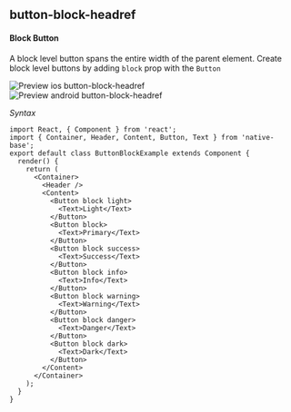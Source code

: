 ## button-block-headref
#### Block Button

A block level button spans the entire width of the parent element.
Create block level buttons by adding <code>block</code> prop with the <code>Button</code><br />

![Preview ios button-block-headref](https://github.com/GeekyAnts/NativeBase-KitchenSink/raw/v2.4.7/screenshots/ios/button-block.png)
![Preview android button-block-headref](https://github.com/GeekyAnts/NativeBase-KitchenSink/raw/v2.4.7/screenshots/android/button-block.png)

*Syntax*

<pre class="line-numbers"><code class="language-jsx">import React, { Component } from 'react';
import { Container, Header, Content, Button, Text } from 'native-base';
export default class ButtonBlockExample extends Component {
  render() {
    return (
      &lt;Container>
        &lt;Header />
        &lt;Content>
          &lt;Button block light>
            &lt;Text>Light&lt;/Text>
          &lt;/Button>
          &lt;Button block>
            &lt;Text>Primary&lt;/Text>
          &lt;/Button>
          &lt;Button block success>
            &lt;Text>Success&lt;/Text>
          &lt;/Button>
          &lt;Button block info>
            &lt;Text>Info&lt;/Text>
          &lt;/Button>
          &lt;Button block warning>
            &lt;Text>Warning&lt;/Text>
          &lt;/Button>
          &lt;Button block danger>
            &lt;Text>Danger&lt;/Text>
          &lt;/Button>
          &lt;Button block dark>
            &lt;Text>Dark&lt;/Text>
          &lt;/Button>
        &lt;/Content>
      &lt;/Container>
    );
  }
}</code></pre><br />

